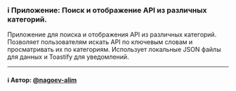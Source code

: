 ### ℹ️ Приложение: Поиск и отображение API из различных категорий.

Приложение для поиска и отображения API из различных категорий.
Позволяет пользователям искать API по ключевым словам и просматривать их по категориям.
Использует локальные JSON файлы для данных и Toastify для уведомлений.

-----
#### ℹ️ Автор: [@nagoev-alim](https://github.com/nagoev-alim)

